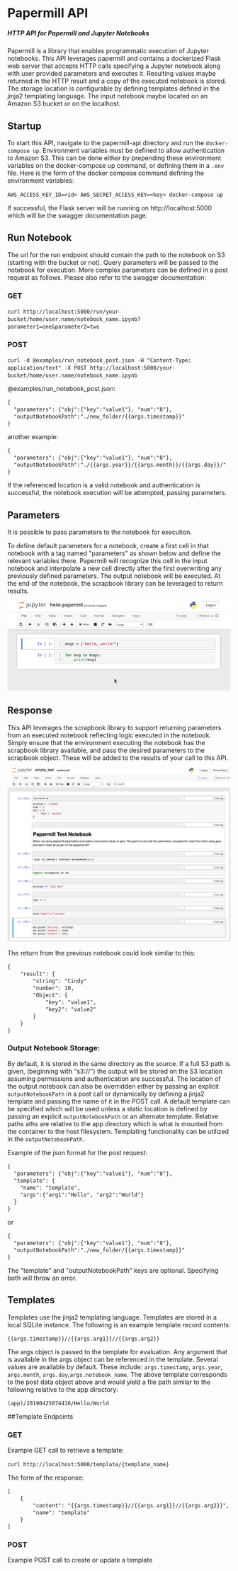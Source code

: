 # Papermill API
##### HTTP API for Papermill and Jupyter Notebooks

Papermill is a library that enables programmatic execution of Jupyter notebooks. This API leverages papermill and 
contains a dockerized Flask web server that accepts HTTP calls specifying a Jupyter notebook along with user provided 
parameters and executes it. Resulting values maybe returned in the HTTP result and a copy of the executed notebook is stored.
The storage location is configurable by defining templates defined in the jinja2 templating language. The input notebook 
maybe located on an Amazon S3 bucket or on the localhost.  

## Startup
To start this API, navigate to the papermill-api directory and run the `docker-compose up`. Environment variables must be 
defined to allow authentication to Amazon S3. This can be done either by prepending these environment variables on the docker-compose 
up command, or defining them in a `.env` file. Here is the form of the docker compose command defining the environment variables:

`AWS_ACCESS_KEY_ID=<id> AWS_SECRET_ACCESS_KEY=<key> docker-compose up`

If successful, the Flask server will be running on http://localhost:5000 which will be the swagger documentation page.

## Run Notebook

The url for the run endpoint should contain the path to the notebook on S3 (starting with the bucket or not). Query parameters 
will be passed to the notebook for execution. More complex parameters can be defined in a post request as follows. 
Please also refer to the swagger documentation:

### GET

`curl http://localhost:5000/run/your-bucket/home/user.name/notebook_name.ipynb?parameter1=one&parameter2=two`

### POST

`curl -d @examples/run_notebook_post.json -H "Content-Type: application/text" -X POST http://localhost:5000/your-bucket/home/user.name/notebook_name.ipynb`

@examples/run_notebook_post.json:

```
{
  "parameters": {"obj":{"key":"value1"}, "num":"8"},
  "outputNotebookPath":"./new_folder/{{args.timestamp}}"
}
```

another example:

```
{
  "parameters": {"obj":{"key":"value1"}, "num":"8"},
  "outputNotebookPath":"./{{args.year}}/{{args.month}}/{{args.day}}/"
}
```

If the referenced location is a valid notebook and authentication is successful, the notebook execution will be 
attempted, passing parameters.

## Parameters

It is possible to pass parameters to the notebook for execution. 

To define default parameters for a notebook, create a first cell in that notebook with a tag named "parameters" 
as shown below and define the relevant variables there. Papermill will recognize this cell in the input notebook and 
interpolate a new cell directly after the first overwriting any previously defined parameters. The output notebook will 
be executed. At the end of the notebook, the scrapbook library can be leveraged to return results.

![enable parameters in Jupyter](docs/img/enable_parameters.gif)

## Response

This API leverages the scrapbook library to support returning parameters from an executed notebook reflecting logic 
executed in the notebook. Simply ensure that the environment executing the notebook has the scrapbook library available, 
and pass the desired parameters to the scrapbook object. These will be added to the results of your call to this API. 

![returning parameters](docs/img/output_parameters.png)

The return from the previous notebook could look similar to this:

```
{
    "result": {
        "string": "Cindy"
        "number": 10,
        "Object": {
            "key": "value1",
            "key2": "value2"
        }
    }
}
```

### Output Notebook Storage:

By default, it is stored in the same directory as the source. If a full S3 path is given, (beginning with "s3://") the 
output will be stored on the S3 location assuming permissions and authentication are successful. The location of the 
output notebook can also be overridden either by passing an explicit `outputNotebookPath` in a post call or dynamically
by defining a jinja2 template and passing the name of it in the POST call. A default template can be specified which 
will be used unless a static location is defined by passing an explicit `outputNotebookPath` or an alternate template.
Relative paths aths are relative to the app directory which is what is mounted from the container to the host filesystem.
Templating functionality can be utilized in the `outputNotebookPath`.

Example of the json format for the post request:

```
{
  "parameters": {"obj":{"key":"value1"}, "num":"8"},
  "template": {
    "name": "template",
    "args":{"arg1":"Hello", "arg2":"World"}
  }
}
```

or

```
{
  "parameters": {"obj":{"key":"value1"}, "num":"8"},
  "outputNotebookPath":"./new_folder/{{args.timestamp}}"
}
```

The "template" and "outputNotebookPath" keys are optional. Specifying both will throw an error. 

## Templates
Templates use the jinja2 templating language. Templates are stored in a local SQLite instance. The following is an 
example template record contents:

```
{{args.timestamp}}//{{args.arg1}}//{{args.arg2}}
```

The args object is passed to the template for evaluation. Any argument that is available in the args object can be 
referenced in the template. Several values are available by default. These include: `args.timestamp`, `args.year`, 
`args.month`, `args.day`,`args.notebook_name`. The above template corresponds to the post data object above 
and would yield a file path similar to the following relative to the app directory:

```
(app)/20190425074416/Hello/World
```

##Template Endpoints

### GET

Example GET call to retrieve a template:

`curl http://localhost:5000/template/{template_name}`

The form of the response:

```
[
    {
        "content": "{{args.timestamp}}//{{args.arg1}}//{{args.arg2}}",
        "name": "template"
    }
]
```

### POST

Example POST call to create or update a template <template name>:

`curl -d @example_data.json -H "Content-Type: application/json" -X POST http://localhost:5000/template/{template name}`

@example_data:

```
    {
        "content": "{{args.timestamp}}//{{args.arg1}}//{{args.arg2}}",
    }
``` 

Optionally to set as default template:


```
    {
        "content": "{{args.timestamp}}//{{args.arg1}}//{{args.arg2}}",
        "default":"true"
    }
``` 

### GET

Example GET call to list available templates:

`curl http://localhost:5000/template`

The response could look like this: 

```
[
    {
        "content": "{{args.timestamp}}//{{args.arg1}}//{{args.arg2}}",
        "name": "template"
    },
    {
        "content": "{{args.timestamp}}//{{args.different_arg1}}//{{args.different_arg2}}",
        "name": "another_template"
    }
]
```

Optionally, define a query parameter "default" to get only the default parameter:

`curl http://localhost:5000/template?default`

### POST

Templates can also be created or updated in the general template post end point by including the name parameter 
specifying the endpoint to be created.

`curl -d @example_data -H "Content-Type: application/json" -X POST http://localhost:5000/template/{template name}`

@example_data:

```
{
 "name": "template",
 "content":"{{args.timestamp}}//{{args.arg1}}//{{args.arg2}}",
 "default": "true"
}
```


### Return Status

If the executed notebook defines and appends to the scrapbook object a parameter 'statusCode' within the input notebook
: `sb.glue("statusCode", 201)` this will be the HTTP status code returned.
